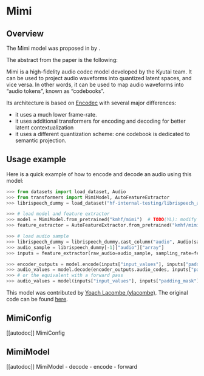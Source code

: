 <!--Copyright 2024 The HuggingFace Team. All rights reserved.

Licensed under the Apache License, Version 2.0 (the "License"); you may not use this file except in compliance with
the License. You may obtain a copy of the License at

http://www.apache.org/licenses/LICENSE-2.0

Unless required by applicable law or agreed to in writing, software distributed under the License is distributed on
an "AS IS" BASIS, WITHOUT WARRANTIES OR CONDITIONS OF ANY KIND, either express or implied. See the License for the
specific language governing permissions and limitations under the License.

⚠️ Note that this file is in Markdown but contain specific syntax for our doc-builder (similar to MDX) that may not be
rendered properly in your Markdown viewer.

-->

# Mimi

## Overview

The Mimi model was proposed in [<INSERT PAPER NAME HERE>](<INSERT PAPER LINK HERE>) by <INSERT AUTHORS HERE>.

The abstract from the paper is the following:

*<INSERT PAPER ABSTRACT HERE>*

Mimi is a high-fidelity audio codec model developed by the Kyutai team. It can be used to project audio waveforms into quantized latent spaces, and vice versa. In other words, it can be used to map audio waveforms into “audio tokens”, known as “codebooks”.


Its architecture is based on [Encodec](model_doc/encodec) with several major differences:
* it uses a much lower frame-rate.
* it uses additional transformers for encoding and decoding for better latent contextualization
* it uses a different quantization scheme: one codebook is dedicated to semantic projection.



## Usage example 

Here is a quick example of how to encode and decode an audio using this model:

```python 
>>> from datasets import load_dataset, Audio
>>> from transformers import MimiModel, AutoFeatureExtractor
>>> librispeech_dummy = load_dataset("hf-internal-testing/librispeech_asr_dummy", "clean", split="validation")

>>> # load model and feature extractor
>>> model = MimiModel.from_pretrained("kmhf/mimi")  # TODO(YL): modify once official
>>> feature_extractor = AutoFeatureExtractor.from_pretrained("kmhf/mimi")

>>> # load audio sample
>>> librispeech_dummy = librispeech_dummy.cast_column("audio", Audio(sampling_rate=feature_extractor.sampling_rate))
>>> audio_sample = librispeech_dummy[-1]["audio"]["array"]
>>> inputs = feature_extractor(raw_audio=audio_sample, sampling_rate=feature_extractor.sampling_rate, return_tensors="pt")

>>> encoder_outputs = model.encode(inputs["input_values"], inputs["padding_mask"])
>>> audio_values = model.decode(encoder_outputs.audio_codes, inputs["padding_mask"])[0]
>>> # or the equivalent with a forward pass
>>> audio_values = model(inputs["input_values"], inputs["padding_mask"]).audio_values
```

This model was contributed by [Yoach Lacombe (ylacombe)](https://huggingface.co/ylacombe).
The original code can be found [here](<INSERT LINK TO GITHUB REPO HERE>).


## MimiConfig

[[autodoc]] MimiConfig

## MimiModel

[[autodoc]] MimiModel
    - decode
    - encode
    - forward
